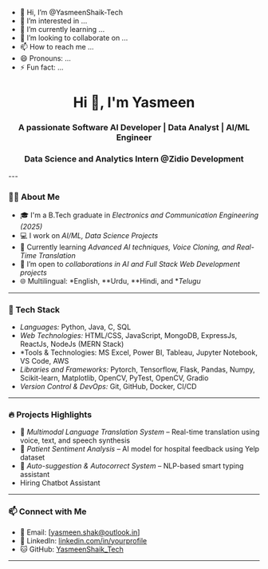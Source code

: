 - 👋 Hi, I’m @YasmeenShaik-Tech
- 👀 I’m interested in ...
- 🌱 I’m currently learning ...
- 💞️ I’m looking to collaborate on ...
- 📫 How to reach me ...
- 😄 Pronouns: ...
- ⚡ Fun fact: ...

<!---
YasmeenShaik-Tech/YasmeenShaik-Tech is a ✨ special ✨ repository because its `README.md` (this file) appears on your GitHub profile.
You can click the Preview link to take a look at your changes.
--->

<h1 align="center">Hi 👋, I'm Yasmeen </h1>
<h3 align="center">A passionate Software AI Developer | Data Analyst | AI/ML Engineer</h3>
<h3 align="center">Data Science and Analytics Intern @Zidio Development</h3>
---

### 👩‍💻 About Me

- 🎓 I'm a B.Tech graduate in *Electronics and Communication Engineering (2025)*
- 💻 I work on *AI/ML, Data Science Projects*
- 🌱 Currently learning *Advanced AI techniques, Voice Cloning, and Real-Time Translation*  
- 🤝 I’m open to *collaborations in AI and Full Stack Web Development projects*  
- 🌐 Multilingual: *English, **Urdu, **Hindi, and **Telugu*

---

### 💼 Tech Stack

- *Languages:* Python, Java, C, SQL
- *Web Technologies:* HTML/CSS, JavaScript, MongoDB, ExpressJs, ReactJs, NodeJs (MERN Stack)
- *Tools & Technologies: MS Excel, Power BI, Tableau, Jupyter Notebook, VS Code, AWS
- *Libraries and Frameworks:* Pytorch, Tensorflow, Flask, Pandas, Numpy, Scikit-learn, Matplotlib, OpenCV, PyTest, OpenCV, Gradio   
- *Version Control & DevOps:* Git, GitHub, Docker, CI/CD  

---

### 🔥 Projects Highlights

- 🎤 *Multimodal Language Translation System* – Real-time translation using voice, text, and speech synthesis  
- 🏥 *Patient Sentiment Analysis* – AI model for hospital feedback using Yelp dataset  
- 🧩 *Auto-suggestion & Autocorrect System* – NLP-based smart typing assistant
- Hiring Chatbot Assistant  

---

### 📫 Connect with Me

- 📧 Email: [yasmeen.shak@outlook.in]  
- 💼 LinkedIn: [linkedin.com/in/yourprofile](https://www.linkedin.com/in/shaik-yasmeen-1983a4319)   
- 🐱 GitHub: [YasmeenShaik_Tech](https://github.com/YasmeenShaik-Tech/YasmeenShaik-Tech)

---
